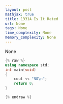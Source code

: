 ```yaml
---
layout: post
mathjax: true
title: 1331A Is It Rated
url: None
tags: None
time_complexity: None
memory_complexity: None
---
```


None

```cpp
{% raw %}
using namespace std;
int main(void)
{
    cout << "NO\n";
    return 0;
}

{% endraw %}
```
